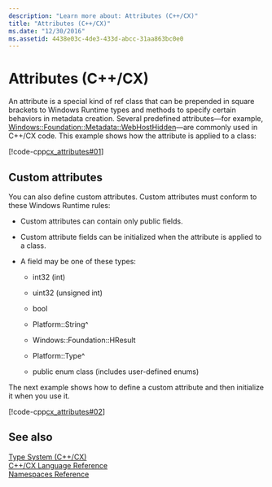 ```yaml
---
description: "Learn more about: Attributes (C++/CX)"
title: "Attributes (C++/CX)"
ms.date: "12/30/2016"
ms.assetid: 4438e03c-4de3-433d-abcc-31aa863bc0e0
---
```

# Attributes (C++/CX)

An attribute is a special kind of ref class that can be prepended in square brackets to Windows Runtime types and methods to specify certain behaviors in metadata creation. Several predefined attributes—for example, [Windows::Foundation::Metadata::WebHostHidden](/uwp/api/windows.foundation.metadata.webhosthiddenattribute)—are commonly used in C++/CX code. This example shows how the attribute is applied to a class:

[!code-cpp[cx_attributes#01](../cppcx/codesnippet/CPP/cx_attributes/class1.h#01)]

## Custom attributes

You can also define custom attributes. Custom attributes must conform to these Windows Runtime rules:

- Custom attributes can contain only public fields.

- Custom attribute fields can be initialized when the attribute is applied to a class.

- A field may be one of these types:

  - int32 (int)

  - uint32 (unsigned int)

  - bool

  - Platform::String^

  - Windows::Foundation::HResult

  - Platform::Type^

  - public enum class (includes user-defined enums)

The next example shows how to define a custom attribute and then initialize it when you use it.

[!code-cpp[cx_attributes#02](../cppcx/codesnippet/CPP/cx_attributes/class1.h#02)]

## See also

[Type System (C++/CX)](../cppcx/type-system-c-cx.md)<br/>
[C++/CX Language Reference](../cppcx/visual-c-language-reference-c-cx.md)<br/>
[Namespaces Reference](../cppcx/namespaces-reference-c-cx.md)
